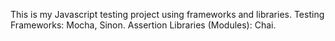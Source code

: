 This is my  Javascript testing project using frameworks and libraries.
Testing Frameworks: Mocha, Sinon.
 Assertion Libraries (Modules): Chai.